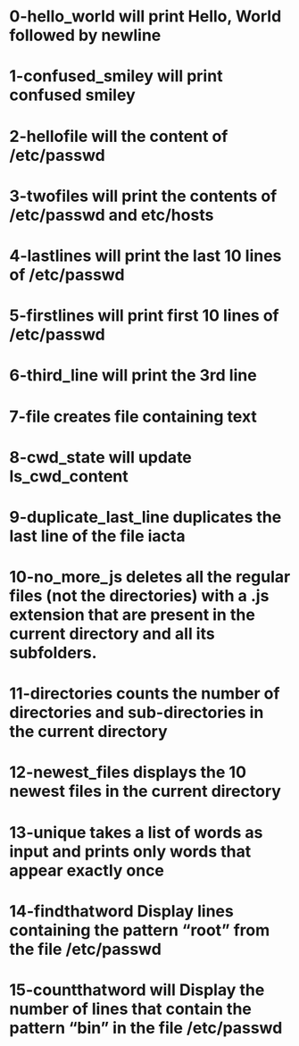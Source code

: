 # 0-hello_world will print Hello, World followed by newline
# 1-confused_smiley will print confused smiley
# 2-hellofile will the content of /etc/passwd
# 3-twofiles will print the contents of /etc/passwd and etc/hosts
# 4-lastlines will print the last 10 lines of /etc/passwd
# 5-firstlines will print first 10 lines of /etc/passwd
# 6-third_line will print the 3rd line
# 7-file creates file containing text
# 8-cwd_state will update ls_cwd_content
# 9-duplicate_last_line duplicates the last line of the file iacta
# 10-no_more_js deletes all the regular files (not the directories) with a .js extension that are present in the current directory and all its subfolders.
# 11-directories counts the number of directories and sub-directories in the current directory
# 12-newest_files displays the 10 newest files in the current directory
# 13-unique takes a list of words as input and prints only words that appear exactly once
# 14-findthatword Display lines containing the pattern “root” from the file /etc/passwd
# 15-countthatword will Display the number of lines that contain the pattern “bin” in the file /etc/passwd
